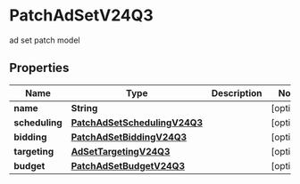 

# PatchAdSetV24Q3

ad set patch model

## Properties

| Name | Type | Description | Notes |
|------------ | ------------- | ------------- | -------------|
|**name** | **String** |  |  [optional] |
|**scheduling** | [**PatchAdSetSchedulingV24Q3**](PatchAdSetSchedulingV24Q3.md) |  |  [optional] |
|**bidding** | [**PatchAdSetBiddingV24Q3**](PatchAdSetBiddingV24Q3.md) |  |  [optional] |
|**targeting** | [**AdSetTargetingV24Q3**](AdSetTargetingV24Q3.md) |  |  [optional] |
|**budget** | [**PatchAdSetBudgetV24Q3**](PatchAdSetBudgetV24Q3.md) |  |  [optional] |



